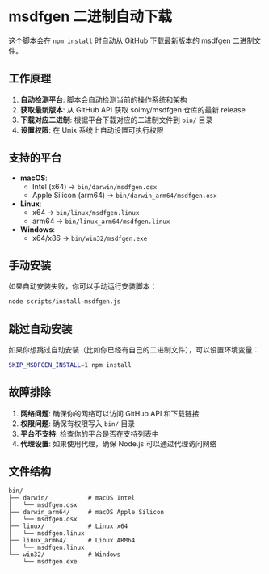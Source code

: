 # msdfgen 二进制自动下载

这个脚本会在 `npm install` 时自动从 GitHub 下载最新版本的 msdfgen 二进制文件。

## 工作原理

1. **自动检测平台**: 脚本会自动检测当前的操作系统和架构
2. **获取最新版本**: 从 GitHub API 获取 soimy/msdfgen 仓库的最新 release
3. **下载对应二进制**: 根据平台下载对应的二进制文件到 `bin/` 目录
4. **设置权限**: 在 Unix 系统上自动设置可执行权限

## 支持的平台

- **macOS**: 
  - Intel (x64) → `bin/darwin/msdfgen.osx`
  - Apple Silicon (arm64) → `bin/darwin_arm64/msdfgen.osx`
- **Linux**:
  - x64 → `bin/linux/msdfgen.linux`
  - arm64 → `bin/linux_arm64/msdfgen.linux`
- **Windows**:
  - x64/x86 → `bin/win32/msdfgen.exe`

## 手动安装

如果自动安装失败，你可以手动运行安装脚本：

```bash
node scripts/install-msdfgen.js
```

## 跳过自动安装

如果你想跳过自动安装（比如你已经有自己的二进制文件），可以设置环境变量：

```bash
SKIP_MSDFGEN_INSTALL=1 npm install
```

## 故障排除

1. **网络问题**: 确保你的网络可以访问 GitHub API 和下载链接
2. **权限问题**: 确保有权限写入 `bin/` 目录
3. **平台不支持**: 检查你的平台是否在支持列表中
4. **代理设置**: 如果使用代理，确保 Node.js 可以通过代理访问网络

## 文件结构

```
bin/
├── darwin/           # macOS Intel
│   └── msdfgen.osx
├── darwin_arm64/     # macOS Apple Silicon  
│   └── msdfgen.osx
├── linux/            # Linux x64
│   └── msdfgen.linux
├── linux_arm64/      # Linux ARM64
│   └── msdfgen.linux
└── win32/            # Windows
    └── msdfgen.exe
```
